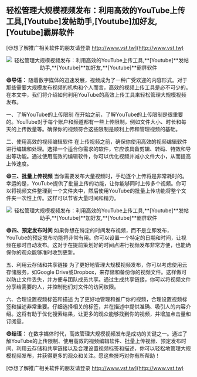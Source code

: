 ## **轻松管理大规模视频发布：利用高效的YouTube上传工具,**[Youtube]**发帖助手,**[Youtube]**加好友,**[Youtube]**霸屏软件**

[😍想了解推广相关软件的朋友请登录 http://www.vst.tw](http://www.vst.tw)

 <center><img src="https://vst.tw/MP4/tuiguang/png/3.png" alt="轻松管理大规模视频发布：利用高效的YouTube上传工具,**[Youtube]**发帖助手,**[Youtube]**加好友,**[Youtube]**霸屏软件"></center>

**😄导语：**
随着数字媒体的迅速发展，视频成为了一种广受欢迎的内容形式。对于那些需要大规模发布视频的机构和个人而言，高效的视频上传工具是必不可少的。在本文中，我们将介绍如何利用YouTube的高效上传工具来轻松管理大规模视频发布。

一、了解YouTube的上传限制
在开始之前，了解YouTube的上传限制是很重要的。YouTube对于每个账户和频道都有一些上传限制，例如文件大小、时长和每天的上传数量等。确保你的视频符合这些限制是顺利上传和管理视频的基础。

二、使用高效的视频编辑软件
在上传视频之前，确保你使用高效的视频编辑软件进行编辑和处理。选择一个适合你需求的软件，它应该具备剪辑、转码、特效和导出等功能。通过使用高效的编辑软件，你可以优化视频并减小文件大小，从而提高上传速度。

**😄三、批量上传视频**
当你需要发布大量视频时，手动逐个上传将是非常耗时的。幸运的是，YouTube提供了批量上传的功能，让你能够同时上传多个视频。你可以将视频文件整理到一个文件夹中，然后使用YouTube的批量上传功能将整个文件夹一次性上传。这样可以节省大量时间和精力。

 <center><img src="https://vst.tw/MP4/tuiguang/png/7.png" alt="轻松管理大规模视频发布：利用高效的YouTube上传工具,**[Youtube]**发帖助手,**[Youtube]**加好友,**[Youtube]**霸屏软件"></center>

**😄四、预定发布时间**
如果你想在特定的时间发布视频，而不是立即发布，YouTube的预定发布功能将非常有用。你可以设置一个特定的日期和时间，让视频在那时自动发布。这对于在提前策划好的时间点进行视频发布非常方便，也能确保你的观众能够准时收到更新。

五、利用云存储和共享链接
为了更好地管理大规模视频发布，你可以考虑使用云存储服务，如Google Drive或Dropbox，来存储和备份你的视频文件。这样做可以防止文件丢失，并方便与团队成员共享。通过生成共享链接，你可以将视频文件分享给需要的人，并控制他们对文件的访问权限。

六、合理设置视频标签和描述
为了更好地管理和推广你的视频，合理设置视频标签和描述非常重要。仔细选择相关的标签，并在描述中提供准确、吸引人的内容介绍。这将有助于优化搜索结果，让更多的观众能够找到你的视频，并增加点击量和订阅量。

**😄结语：**
在数字媒体时代，高效管理大规模视频发布是成功的关键之一。通过了解YouTube的上传限制、使用高效的视频编辑软件、批量上传视频、预定发布时间、利用云存储和共享链接以及合理设置视频标签和描述，你可以轻松地管理大规模视频发布，并获得更多的观众和关注。愿这些技巧对你有所帮助！

[😍想了解推广相关软件的朋友请登录 http://www.vst.tw](http://www.vst.tw)




